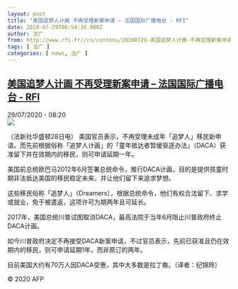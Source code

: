 ```yaml
---
layout: post
title: "美国追梦人计画 不再受理新案申请 – 法国国际广播电台 - RFI"
date: 2020-07-29T06:54:16.000Z
author: 法广
from: http://www.rfi.fr//cn/contenu/20200729-美国追梦人计画-不再受理新案申请
tags: [ 法广 ]
categories: [ news, 法广 ]
---
```

<!--1596005656000-->
[美国追梦人计画 不再受理新案申请 – 法国国际广播电台 - RFI](http://www.rfi.fr//cn/contenu/20200729-%E7%BE%8E%E5%9B%BD%E8%BF%BD%E6%A2%A6%E4%BA%BA%E8%AE%A1%E7%94%BB-%E4%B8%8D%E5%86%8D%E5%8F%97%E7%90%86%E6%96%B0%E6%A1%88%E7%94%B3%E8%AF%B7)
------

<div>
<div>29/07/2020 - 08:20</div><img src="https://s.rfi.fr/media/display/8aa0e3b8-d166-11ea-954a-005056bf87d6/w:310/p:16x9/int0010b.200729142003.jpg"><div class="t-content__body u-clearfix"><div class="m-interstitial"></div><p>（法新社华盛顿28日电）    美国官员表示，不再受理未成年「追梦人」移民新申请。而先前根据俗称「追梦人计画」的「童年抵达者暂缓驱逐办法」（DACA）获准留下并在效期内的移民，则可申请延期一年。</p><p>    美国前总统欧巴马2012年6月签署总统命令，推行DACA计画，目的是提供孩童时期非法抵达美国的移民稳定未来，并让他们留下来追求梦想。</p><p>    这些移民俗称「追梦人」（Dreamers），根据总统命令，他们有权合法留下、求学或就业，免于被遣返，这项许可为期两年且可延长。</p><p>    2017年，美国总统川普试图取消DACA，最高法院于当年6月阻止川普政府终止DACA计画。</p><p>    如今川普政府决定不再接受DACA新案申请，不过官员表示，先前已获准且仍在效期内的移民，则可申请延期1年，而非原订的两年。</p><p>    目前美国大约有70万人因DACA受惠，其中大多数是拉丁裔。（译者：纪锦玲）</p><p class="t-copyright">© 2020 AFP</p>        </div>
</div>
